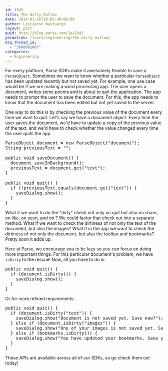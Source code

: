 ```yaml
---
id: 1945
title: The Dirty Outlaw
date: 2014-01-16T18:03:40+00:00
author: Listiarso Wastuargo
layout: post
guid: http://blog.parse.com/?p=1945
permalink: /learn/engineering/the-dirty-outlaw/
dsq_thread_id:
  - "3688802007"
categories:
  - Engineering
---
```

For every platform, Parse SDKs make it awesomely flexible to save a `ParseObject`. Sometimes we want to know whether a particular `ParseObject` has been updated recently but not saved yet. For example, one use case would be if we are making a word processing app. The user opens a document, writes some poems and is about to quit the application. The app needs to prompt the user to save the document. For this, the app needs to know that the document has been edited but not yet saved to the server.

One way to do this is by checking the previous value of the document every time we want to quit. Let's say we have a document object. Every time the user saves the document, we'd have to update a copy of the previous value of the text, and we'd have to check whether the value changed every time the user quits the app.

<pre class="brush: java gutter: false">ParseObject document = new ParseObject("document");
String previousText = "";

public void saveDocument() {
  document.saveInBackground();
  previousText = document.get("text");
}

public void quit() {
  if (!previousText.equals(document.get("text")) {
    saveDialog.show();
  }
}</pre>

What if we want to do the "dirty" check not only on quit but also on share, on like, on seen, and on <put random verbs here>? We could factor that check out into a separate method. What if we want to check the dirtiness of not only the text of the document, but also the images? What if in the app we want to check the dirtiness of not only the document, but also the toolbar and bookmarks? Pretty soon it adds up.

Here at Parse, we encourage you to be lazy so you can focus on doing more important things. For this particular document's problem, we have `isDirty` to the rescue! Now, all you have to do is:

<pre class="brush: java gutter: false">public void quit() {
  if (document.isDirty()) {
    saveDialog.show();
  }
}</pre>

Or for more refined requirements:

<pre class="brush: java gutter: false">public void quit() {
  if (document.isDirty("text")) {
    saveDialog.show("Document is not saved yet. Save now?");
  } else if (document.isDirty("images")) {
    saveDialog.show("One of your images is not saved yet. Save now?");
  } else if (bookmarks.isDirty()) {
    saveDialog.show("You have updated your bookmarks. Save your bookmarks?");
  }
}</pre>

These APIs are available across all of our SDKs, so go check them out today!